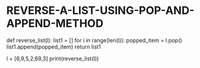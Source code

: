 # REVERSE-A-LIST-USING-POP-AND-APPEND-METHOD


def reverse_list(l):
    list1 = []
    for i in range(len(l)):
        popped_item = l.pop()
        list1.append(popped_item)
    return list1

l = [6,9,5,2,69,3]
print(reverse_list(l))
